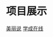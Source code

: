 # 项目展示
<!-- <a target="_blank" href="http://www.baidu.com">百度</a> -->
<a href="./HTML和CSS项目\仿美丽说\index.html">美丽说</a>
<a href="./HTML和CSS项目\学成在线\index.html">学成在线</a>